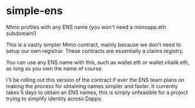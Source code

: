 # simple-ens

Mimo profiles with any ENS name (you won't need a mimoapp.eth subdomain!)

This is a vastly simpler Mimo contract, mainly because we don't need to setup our own registrar. These contracts are essentially a claims registry.

You can use any ENS name with this, such as wallet.eth or wallet.vitalik.eth, as long as you own the name of course.

I'll be rolling out this version of the contract if ever the ENS team plans on making the process for obtaining names simpler and faster. It currently takes 5 days to obtain an ENS names, this is simply unfeasible for a project trying to simplify identity across Dapps.
